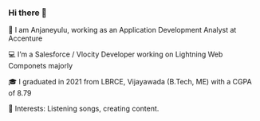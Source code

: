 ### Hi there 👋
🔭  I am Anjaneyulu, working as an Application Development Analyst at Accenture 

💻 I’m a Salesforce / Vlocity Developer working on Lightning Web Componets majorly 

🎓 I graduated in 2021 from LBRCE, Vijayawada (B.Tech, ME) with a CGPA of 8.79 

💞️ Interests: Listening songs, creating content.
